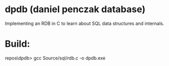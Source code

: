 # dpdb (daniel penczak database)

Implementing an RDB in C to learn about SQL data structures and internals. 

# Build:
repos\dpdb> gcc Source/sql/rdb.c -o dpdb.exe
